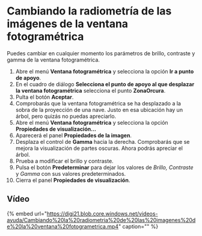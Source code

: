 # Cambiando la radiometría de las imágenes de la ventana fotogramétrica

Puedes cambiar en cualquier momento los parámetros de brillo, contraste y gamma de la ventana fotogramétrica.

1. Abre el menú **Ventana fotogramétrica** y selecciona la opción **Ir a punto de apoyo**.
2. En el cuadro de diálogo **Selecciona el punto de apoyo al que desplazar la ventana fotogramétrica** selecciona el punto **ZonaOrcura**.
3. Pulta el botón **Aceptar**.
4. Comprobarás que la ventana fotogramétrica se ha desplazado a la sobra de la proyección de una nave. Justo en esa ubicación hay un árbol, pero quizás no puedas apreciarlo.
5. Abre el menú **Ventana fotogramétrica** y selecciona la opción **Propiedades de visualización...**
6. Aparecerá el panel **Propiedades de la imagen**.
7. Desplaza el control de **Gamma** hacia la derecha. Comprobarás que se mejora la visualización de partes oscuras. Ahora podrás apreciar el árbol.
8. Prueba a modificar el brillo y contraste.
9. Pulsa el botón **Predeterminar** para dejar los valores de _Brillo, Contraste_ y _Gamma_ con sus valores predeterminados.
10. Cierra el panel **Propiedades de visualización**.

## Vídeo

{% embed url="https://digi21.blob.core.windows.net/videos-ayuda/Cambiando%20la%20radiometria%20de%20las%20imagenes%20de%20la%20ventana%20fotogrametrica.mp4" caption="" %}

